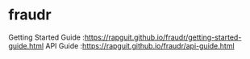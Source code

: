 # fraudr

Getting Started Guide :https://rapguit.github.io/fraudr/getting-started-guide.html
API Guide :https://rapguit.github.io/fraudr/api-guide.html
